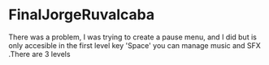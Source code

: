 # FinalJorgeRuvalcaba
There was a problem, I was trying to create a pause menu, and I did but is only accesible in the first level key 'Space' you can manage music and SFX .There are 3 levels 
